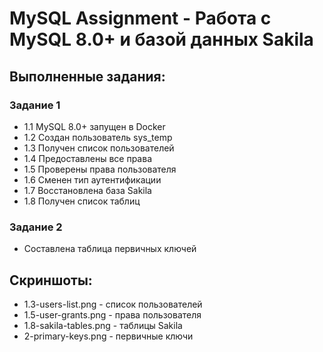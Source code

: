 # MySQL Assignment - Работа с MySQL 8.0+ и базой данных Sakila

## Выполненные задания:

### Задание 1
- 1.1 MySQL 8.0+ запущен в Docker
- 1.2 Создан пользователь sys_temp
- 1.3 Получен список пользователей
- 1.4 Предоставлены все права
- 1.5 Проверены права пользователя
- 1.6 Сменен тип аутентификации
- 1.7 Восстановлена база Sakila
- 1.8 Получен список таблиц

### Задание 2
- Составлена таблица первичных ключей

## Скриншоты:
- 1.3-users-list.png - список пользователей
- 1.5-user-grants.png - права пользователя
- 1.8-sakila-tables.png - таблицы Sakila
- 2-primary-keys.png - первичные ключи
